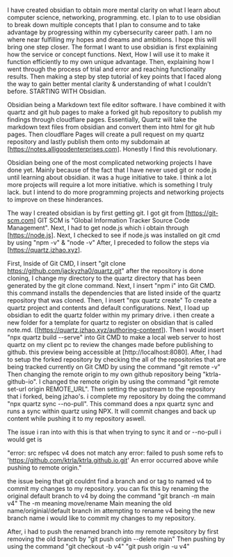 I have created obsidian to obtain more mental clarity on what I learn about computer science, networking, programming. etc. I plan to to use obsidian to break down multiple concepts that I plan to consume and to take advantage by progressing within my cybersecurity career path. I am no where near fulfilling my hopes and dreams and ambitions. I hope this will bring one step closer. The format I want to use obsidian is first explaining how the service or concept functions. Next, How I will use it to make it function efficiently to my own unique advantage. Then, explaining how I went through the process of trial and error and reaching functionality results. Then making a step by step tutorial of key points that I faced along the way to gain better mental clarity & understanding of what I couldn't before. STARTING WITH Obsidian.

Obsidian being a Markdown text file editor software. I have combined it with quartz and git hub pages to make a forked git hub repository to publish my findings through cloudflare pages. Essentially, Quartz will take the markdown text files from obsidian and convert them into html for git hub pages. Then cloudflare Pages will create a pull request on my quartz repository and lastly publish them onto my subdomain at [https://notes.alligoodenterprises.com]. Honestly I find this revolutionary.

Obsidian being one of the most complicated networking projects I have done yet. Mainly because of the fact that I have never used git or node.js until learning about obsidian. it was a huge initiative to take. I think a lot more projects will require a lot more initiative. which is something I truly lack. but I intend to do more programming projects and networking projects to improve on these hinderances.

The way I created obsidian is by first getting git. I got git from [https://git-scm.com] GIT SCM is "Global Information Tracker Source Code Management". Next, I had to get node.js which i obtain through [https://node.js]. Next, I checked to see if node.js was installed on git cmd by using "npm -v" & "node -v"
After, I preceded to follow the steps via [https://quartz.jzhao.xyz].

First, Inside of Git CMD, I insert "git clone https://github.com/jackyzha0/quartz.git"
after the repository is done cloning, I change my directory to the quartz directory that has been generated by the git clone command. 
Next, I insert "npm i" into Git CMD. this command installs the dependencies that are listed inside of the quartz repository that was cloned.
Then, I insert "npx quartz create" To create a quartz project and contents and default configurations.
Next, I load up obsidian to edit the quartz folder within my primary drive. i then create a new folder for a template for quartz to register on obsidian that is called note.md. ([https://quartz.jzhao.xyz/authoring-content]). 
Then I would insert "npx quartz build --serve" into Git CMD to make a local web server to host quartz on my client pc to review the changes made before publishing to github. this preview being accessible at [http://localhost:8080].
After, I had to setup the forked repository by checking the all of the repositories that are being tracked currently on Git CMD by using the command "git remote -v" Then changing the remote origin to my own github repository being "ktrla-github-io". I changed the remote origin by using the command "git remote set-url origin REMOTE_URL". Then setting the upstream to the repository that i forked, being jzhao's. i complete my repository by doing the command "npx quartz sync --no-pull". This command does a npx quartz sync and runs a sync within quartz using NPX. It will commit changes and back up content while pushing it to my repository aswell. 

The issue i ran into with this is that when trying to sync it and or --no-pull i would get is

"error: src refspec v4 does not match any error: failed to push some refs to 'https://github.com/ktrla/ktrla.github.io.git' An error occurred above while pushing to remote origin."

the issue being that git couldnt find a branch and or tag to named v4 to commit my changes to my repository. you can fix this by renaming the original default branch to v4 by doing the command "git branch -m main v4" 
The -m meaning move/rename
Main meaning the old name/originial/default branch im attempting to rename
v4 being the new branch name i would like to commit my changes to my repository.

After, i had to push the renamed branch into my remote repository by first removing the old branch by "git push origin --delete main" 
Then pushing by using the command "git checkout -b v4" "git push origin -u v4"
